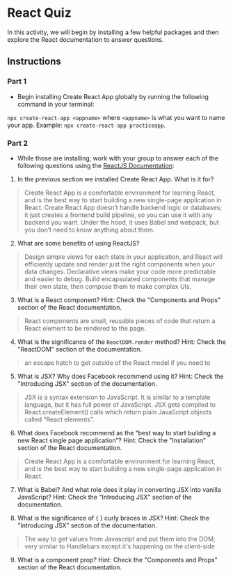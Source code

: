 # React Quiz

In this activity, we will begin by installing a few helpful packages and then explore the React documentation to answer questions.

## Instructions

### Part 1

- Begin installing Create React App globally by running the following command in your terminal:

`npx create-react-app <appname>` where `<appname>` is what you want to name your app. Example: `npx create-react-app practiceapp`.

### Part 2

- While those are installing, work with your group to answer each of the following questions using the [ReactJS Documentation](https://facebook.github.io/react/):

1. In the previous section we installed Create React App. What is it for?

> Create React App is a comfortable environment for learning React, and is the best way to start building a new single-page application in React. Create React App doesn’t handle backend logic or databases; it just creates a frontend build pipeline, so you can use it with any backend you want. Under the hood, it uses Babel and webpack, but you don’t need to know anything about them.

2. What are some benefits of using ReactJS?

> Design simple views for each state in your application, and React will efficiently update and render just the right components when your data changes. Declarative views make your code more predictable and easier to debug. Build encapsulated components that manage their own state, then compose them to make complex UIs.

3. What is a React component? Hint: Check the "Components and Props" section of the React documentation.

> React components are small, reusable pieces of code that return a React element to be rendered to the page.

4. What is the significance of the `ReactDOM.render` method? Hint: Check the "ReactDOM" section of the documentation.

> an escape hatch to get outside of the React model if you need to

5. What is JSX? Why does Facebook recommend using it? Hint: Check the "Introducing JSX" section of the documentation.

> JSX is a syntax extension to JavaScript. It is similar to a template language, but it has full power of JavaScript. JSX gets compiled to React.createElement() calls which return plain JavaScript objects called “React elements”.

6. What does Facebook recommend as the “best way to start building a new React single page application”? Hint: Check the "Installation" section of the React documentation.

> Create React App is a comfortable environment for learning React, and is the best way to start building a new single-page application in React.

7. What is Babel? And what role does it play in converting JSX into vanilla JavaScript? Hint: Check the "Introducing JSX" section of the documentation.

8. What is the significance of { } curly braces in JSX? Hint: Check the "Introducing JSX" section of the documentation.

> The way to get values from Javascript and put them into the DOM; very similar to Handlebars except it's happening on the client-side

9. What is a component prop? Hint: Check the "Components and Props" section of the React documentation.
